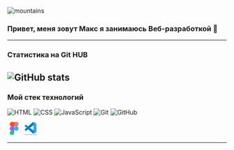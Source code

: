 ![mountains](https://c4.wallpaperflare.com/wallpaper/482/58/519/leaves-plants-neon-hd-wallpaper-preview.jpg)        

### Привет, меня зовут Макс я занимаюсь Веб-разработкой 👋  
---
### Статистика на Git HUB
![GitHub stats](https://github-readme-stats.vercel.app/api?username=maksimdanilin218&show_icons=true&hide=prs,issues,contribs&theme=dark)
---
### Мой стек технологий
![HTML](https://img.shields.io/badge/-HTML-333?style=for-the-badge&logo=html5)
![CSS](https://img.shields.io/badge/-CSS-333?style=for-the-badge&logo=css3&logoColor=blue)
![JavaScript](https://img.shields.io/badge/-JavaScript-333?style=for-the-badge&logo=javascript)
![Git](https://img.shields.io/badge/-Git-333?style=for-the-badge&logo=Git)
![GitHub](https://img.shields.io/badge/-GitHub-333?style=for-the-badge&logo=GitHub)

<div>
  <img src="https://github.com/devicons/devicon/blob/master/icons/figma/figma-original.svg" title="Figma" alt="Java" width="30" height="30"/>&nbsp;
  <img src="https://github.com/devicons/devicon/blob/master/icons/vscode/vscode-original-wordmark.svg" title="VS Code" alt="Java" width="30" height="30"/>&nbsp;
  

</div>

---

